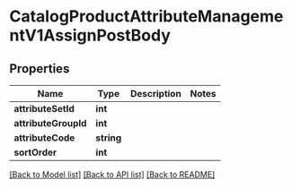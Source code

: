 # CatalogProductAttributeManagementV1AssignPostBody

## Properties
Name | Type | Description | Notes
------------ | ------------- | ------------- | -------------
**attributeSetId** | **int** |  | 
**attributeGroupId** | **int** |  | 
**attributeCode** | **string** |  | 
**sortOrder** | **int** |  | 

[[Back to Model list]](../README.md#documentation-for-models) [[Back to API list]](../README.md#documentation-for-api-endpoints) [[Back to README]](../README.md)


